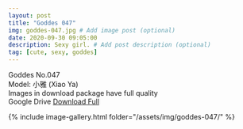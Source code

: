 ```yaml
---
layout: post
title: "Goddes 047"
img: goddes-047.jpg # Add image post (optional)
date: 2020-09-30 09:05:00
description: Sexy girl. # Add post description (optional)
tag: [cute, sexy, goddes]
---
```

Goddes No.047  
Model: 小雅 (Xiao Ya)              
Images in download package have full quality                    
Google Drive [Download Full](http://gestyy.com/eeBrrJ)

{% include image-gallery.html folder="/assets/img/goddes-047/" %}
